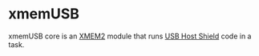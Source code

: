 xmemUSB
=======

xmemUSB core is an 
<A HREF='https://github.com/xxxajk/xmem2'>XMEM2</A> module that runs 
<A HREF='https://github.com/felis/USB_Host_Shield_2.0'>USB Host Shield</A>
code in a task.
